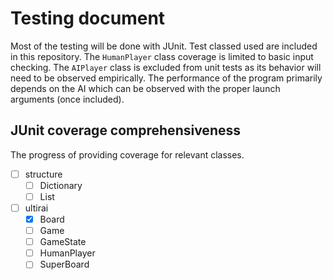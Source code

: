 # Testing document

Most of the testing will be done with JUnit. Test classed used are included in this repository. The `HumanPlayer` class coverage is limited to basic input checking. The `AIPlayer` class is excluded from unit tests as its behavior will need to be observed empirically. The performance of the program primarily depends on the AI which can be observed with the proper launch arguments (once included).

## JUnit coverage comprehensiveness
The progress of providing coverage for relevant classes.
* [ ] structure
  * [ ] Dictionary
  * [ ] List
* [ ] ultirai
  * [x] Board
  * [ ] Game
  * [ ] GameState
  * [ ] HumanPlayer
  * [ ] SuperBoard
